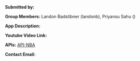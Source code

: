**Submitted by:** 

**Group Members:** Landon Badstibner (landonb), Priyansu Sahu ()

**App Description:** 

**Youtube Video Link:**

**APIs:** [API-NBA](https://rapidapi.com/api-sports/api/api-nba)

**Contact Email:**
